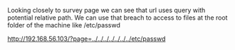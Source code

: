 Looking closely to survey page we can see that url uses query with potential relative path. 
We can use that breach to access to files at the root folder of the machine like /etc/passwd

http://192.168.56.103/?page=../../../../../../../etc/passwd
